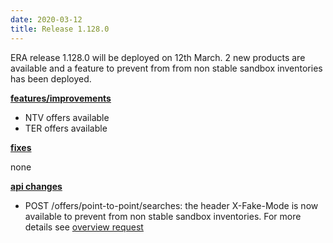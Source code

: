 ```yaml
---
date: 2020-03-12
title: Release 1.128.0
---
```

ERA release 1.128.0 will be deployed on 12th March. 2 new products are available and a feature to prevent from from non stable sandbox inventories has been deployed.

<!--more-->

**<u>features/improvements</u>**

- NTV offers available
- TER offers available

**<u>fixes</u>**

none

**<u>api changes</u>**

- POST /offers/point-to-point/searches: the header X-Fake-Mode is now available to prevent from non stable sandbox inventories. For more details see [overview request](https://docs.era.raileurope.com/docs/era-api-doc/ZG9jOjMwNzkyNTU0-requests)


  
